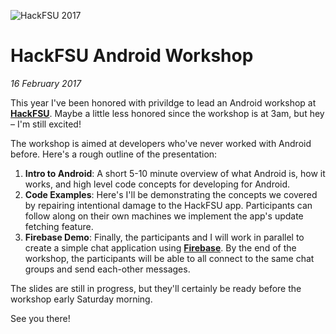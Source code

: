 ![HackFSU 2017][hackfsu]
# HackFSU Android Workshop
_16 February 2017_

This year I've been honored with privildge to lead an Android workshop at [**HackFSU**](http://hackfsu.com).
Maybe a little less honored since the workshop is at 3am, but hey – I'm still
excited!

The workshop is aimed at developers who've never worked with Android before.
Here's a rough outline of the presentation:

1. **Intro to Android**: A short 5-10 minute overview of what Android is, how it
works, and high level code concepts for developing for Android.
2. **Code Examples**: Here's I'll be demonstrating the concepts we covered by
repairing intentional damage to the HackFSU app. Participants can follow along
on their own machines we implement the app's update fetching feature.
3. **Firebase Demo**: Finally, the participants and I will work in parallel to
create a simple chat application using [**Firebase**](http://firebase.google.com). By the end of the workshop,
the participants will be able to all connect to the same chat groups and send
each-other messages.

The slides are still in progress, but they'll certainly be ready before the
workshop early Saturday morning.

See you there!

[hackfsu]: assets/hackfsu17.png

